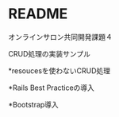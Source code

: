 # README

オンラインサロン共同開発課題４

CRUD処理の実装サンプル

*resoucesを使わないCRUD処理

*Rails Best Practiceの導入

*Bootstrap導入
